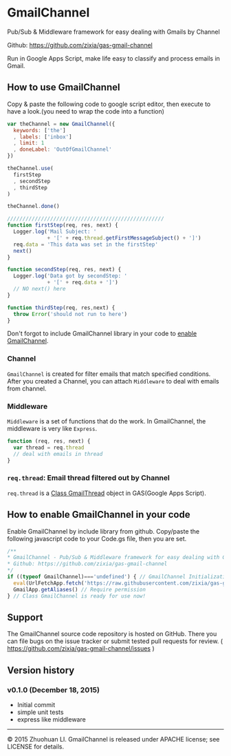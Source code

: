 # GmailChannel
Pub/Sub &amp; Middleware framework for easy dealing with Gmails by Channel

Github: https://github.com/zixia/gas-gmail-channel

Run in Google Apps Script, make life easy to classify and process emails in Gmail.

## How to use GmailChannel

Copy & paste the following code to google script editor, then execute to have a look.(you need to wrap the code into a function)

```javascript
var theChannel = new GmailChannel({
  keywords: ['the']
  , labels: ['inbox']
  , limit: 1
  , doneLabel: 'OutOfGmailChannel'
})

theChannel.use(
  firstStep
  , secondStep
  , thirdStep
)

theChannel.done()

///////////////////////////////////////////////////
function firstStep(req, res, next) {
  Logger.log('Mail Subject: ' 
             + '[' + req.thread.getFirstMessageSubject() + ']')
  req.data = 'This data was set in the firstStep'
  next()
}

function secondStep(req, res, next) {
  Logger.log('Data got by secondStep: '
             + '[' + req.data + ']')
  // NO next() here
}

function thirdStep(req, res,next) {
  throw Error('should not run to here')
}
```

Don't forgot to include GmailChannel library in your code to [enable GmailChannel](#library).

### Channel

`GmailChannel` is created for filter emails that match specified conditions. After you created a Channel, you can attach `Middleware` to deal with emails from channel.

### Middleware

`Middleware` is a set of functions that do the work. In GmailChannel, the middleware is very like `Express`.

```javascript
function (req, res, next) {
  var thread = req.thread
  // deal with emails in thread
}
```

### `req.thread`: Email thread filtered out by Channel

`req.thread` is a [Class GmailThread](https://developers.google.com/apps-script/reference/gmail/gmail-thread) object in GAS(Google Apps Script).

## How to enable GmailChannel in your code<a name="library"></a>

Enable GmailChannel by include library from github. Copy/paste the following javascript code to your Code.gs file, then you are set.

```javascript
/**
* GmailChannel - Pub/Sub & Middleware framework for easy dealing with Gmails by Channel
* Github: https://github.com/zixia/gas-gmail-channel
*/
if ((typeof GmailChannel)==='undefined') { // GmailChannel Initialization. (only if not initialized yet.)
  eval(UrlFetchApp.fetch('https://raw.githubusercontent.com/zixia/gas-gmail-channel/master/src/gas-gmail-channel-lib.js').getContentText())
  GmailApp.getAliases() // Require permission
} // Class GmailChannel is ready for use now!
```

## Support

The GmailChannel source code repository is hosted on GitHub. There you can file bugs on the issue tracker or submit tested pull requests for review. ( https://github.com/zixia/gas-gmail-channel/issues )

## Version history

### v0.1.0 (December 18, 2015)
* Initial commit
* simple unit tests
* express like middleware

-------------------------------------------
© 2015 Zhuohuan LI. GmailChannel is released under APACHE license; see LICENSE for details.
